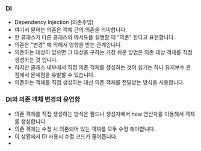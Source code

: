 ### DI
- Dependency Injection (의존주입)
- 여기서 말하는 의존은 객체 간의 의존을 의미합니다.
- 한 클래스가 다른 클래스의 메서드를 실행할 때 "의존" 한다고 표현합니다.
- 의존은 "변경" 에 의해서 영향을 받는 관계입니다.
- 의존하는 대상이 있으면 그 대상을 구하는 가장 쉬운 방법은 의존 대상 객체를 직접 생성하는 것 입니다.
- 하지만 클래스 내부에서 직접 의존 객체를 생성하는 것이 쉽기는 하나 유지보수 관점에서 문제점을 유발할 수 있습니다.
- 의존하는 객체를 직접 생성하는 대신 의존 객체를 전달받는 방식을 사용합니다.

### DI와 의존 객체 변경의 유연함

- 의존 객체를 직접 생성하는 방식은 필드나 생성자에서 new 연산자를 이용해서 객체를 생성합니다.
- 의존 객체는 수정 시 의존되어 있는 객체를 모두 수정 해야합니다.
- 이 상황에서 DI 사용시 수정 코드가 줄어듭니다.
- 
